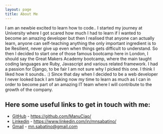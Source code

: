```yaml
---
layout: page
title: About Me
---
```


<p class="message">
  I am an newbie excited to learn how to code.. I started my journey at University where I got scared how much I had to learn if I wanted to become
  an amazing developer but then I realised that anyone can actually learn, anyone can self-teaching anything the only important ingredient is to be Resilient,
  never give up even when things gets difficult to understand. So then I decided to start one of those famous bootcamp here in London, I should say
  the Great Makers Academy bootcamp, where the main taught coding languages are Ruby, Javascript and various related framework.
  I had a passion for Django, to be fair I am not sure why I picked this one. I think I liked how it sounds.. :)
  Since that day when I decided to be a web developer I never looked back I am taking now my time to learn as much as I can in order to become part 
  of an amazing IT team where I will contribute to the growth of the company.
</p>


## Here some useful links to get in touch with me:

* [GitHub](https://github.com/ManuCiao/) - https://github.com/ManuCiao/
* [Linkedin](https://www.linkedin.com/in/mnsabatino/) - https://www.linkedin.com/in/mnsabatino/
* [Gmail](mailto:mn.sabatino@gmail.com) - mn.sabatino@gmail.com
